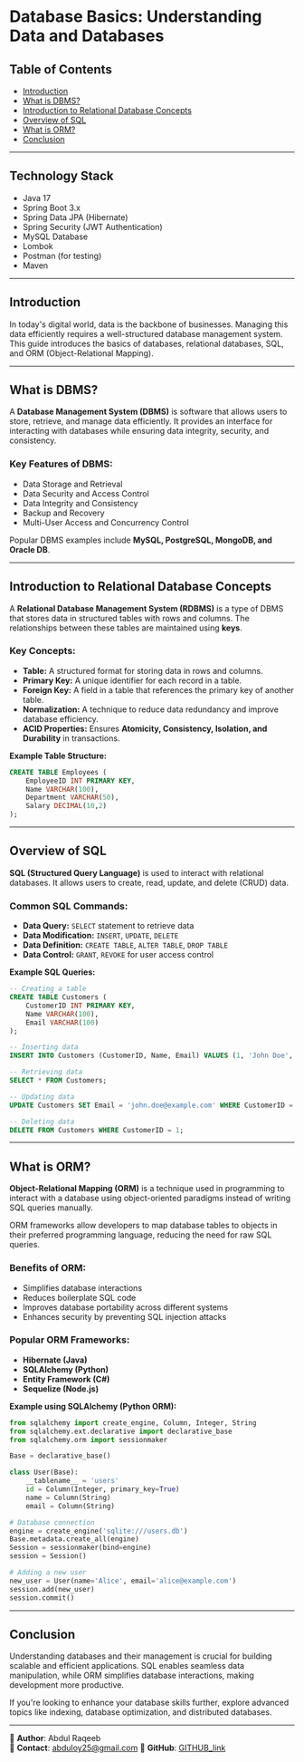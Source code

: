 
# Database Basics: Understanding Data and Databases

## Table of Contents

- [Introduction](#introduction)
- [What is DBMS?](#what-is-dbms)
- [Introduction to Relational Database Concepts](#introduction-to-relational-database-concepts)
- [Overview of SQL](#overview-of-sql)
- [What is ORM?](#what-is-orm)
- [Conclusion](#conclusion)

---

## Technology Stack
- Java 17
- Spring Boot 3.x
- Spring Data JPA (Hibernate)
- Spring Security (JWT Authentication)
- MySQL Database
- Lombok
- Postman (for testing)
- Maven

---

## Introduction

In today's digital world, data is the backbone of businesses. Managing this data efficiently requires a well-structured database management system. This guide introduces the basics of databases, relational databases, SQL, and ORM (Object-Relational Mapping).

---

## What is DBMS?

A **Database Management System (DBMS)** is software that allows users to store, retrieve, and manage data efficiently. It provides an interface for interacting with databases while ensuring data integrity, security, and consistency.

### Key Features of DBMS:
- Data Storage and Retrieval
- Data Security and Access Control
- Data Integrity and Consistency
- Backup and Recovery
- Multi-User Access and Concurrency Control

Popular DBMS examples include **MySQL, PostgreSQL, MongoDB, and Oracle DB**.

---

## Introduction to Relational Database Concepts

A **Relational Database Management System (RDBMS)** is a type of DBMS that stores data in structured tables with rows and columns. The relationships between these tables are maintained using **keys**.

### Key Concepts:
- **Table:** A structured format for storing data in rows and columns.
- **Primary Key:** A unique identifier for each record in a table.
- **Foreign Key:** A field in a table that references the primary key of another table.
- **Normalization:** A technique to reduce data redundancy and improve database efficiency.
- **ACID Properties:** Ensures **Atomicity, Consistency, Isolation, and Durability** in transactions.

**Example Table Structure:**
```sql
CREATE TABLE Employees (
    EmployeeID INT PRIMARY KEY,
    Name VARCHAR(100),
    Department VARCHAR(50),
    Salary DECIMAL(10,2)
);
```

---

## Overview of SQL

**SQL (Structured Query Language)** is used to interact with relational databases. It allows users to create, read, update, and delete (CRUD) data.

### Common SQL Commands:
- **Data Query:** `SELECT` statement to retrieve data
- **Data Modification:** `INSERT`, `UPDATE`, `DELETE`
- **Data Definition:** `CREATE TABLE`, `ALTER TABLE`, `DROP TABLE`
- **Data Control:** `GRANT`, `REVOKE` for user access control

**Example SQL Queries:**
```sql
-- Creating a table
CREATE TABLE Customers (
    CustomerID INT PRIMARY KEY,
    Name VARCHAR(100),
    Email VARCHAR(100)
);

-- Inserting data
INSERT INTO Customers (CustomerID, Name, Email) VALUES (1, 'John Doe', 'john@example.com');

-- Retrieving data
SELECT * FROM Customers;

-- Updating data
UPDATE Customers SET Email = 'john.doe@example.com' WHERE CustomerID = 1;

-- Deleting data
DELETE FROM Customers WHERE CustomerID = 1;
```

---

## What is ORM?

**Object-Relational Mapping (ORM)** is a technique used in programming to interact with a database using object-oriented paradigms instead of writing SQL queries manually.

ORM frameworks allow developers to map database tables to objects in their preferred programming language, reducing the need for raw SQL queries.

### Benefits of ORM:
- Simplifies database interactions
- Reduces boilerplate SQL code
- Improves database portability across different systems
- Enhances security by preventing SQL injection attacks

### Popular ORM Frameworks:
- **Hibernate (Java)**
- **SQLAlchemy (Python)**
- **Entity Framework (C#)**
- **Sequelize (Node.js)**

**Example using SQLAlchemy (Python ORM):**
```python
from sqlalchemy import create_engine, Column, Integer, String
from sqlalchemy.ext.declarative import declarative_base
from sqlalchemy.orm import sessionmaker

Base = declarative_base()

class User(Base):
    __tablename__ = 'users'
    id = Column(Integer, primary_key=True)
    name = Column(String)
    email = Column(String)

# Database connection
engine = create_engine('sqlite:///users.db')
Base.metadata.create_all(engine)
Session = sessionmaker(bind=engine)
session = Session()

# Adding a new user
new_user = User(name='Alice', email='alice@example.com')
session.add(new_user)
session.commit()
```

---

## Conclusion

Understanding databases and their management is crucial for building scalable and efficient applications. SQL enables seamless data manipulation, while ORM simplifies database interactions, making development more productive.

If you're looking to enhance your database skills further, explore advanced topics like indexing, database optimization, and distributed databases.

---

📍 **Author**: Abdul Raqeeb  
📧 **Contact**: abduloy25@gmail.com 
🔗 **GitHub**: [GITHUB_link](https://github.com/Abddev-rqb)

